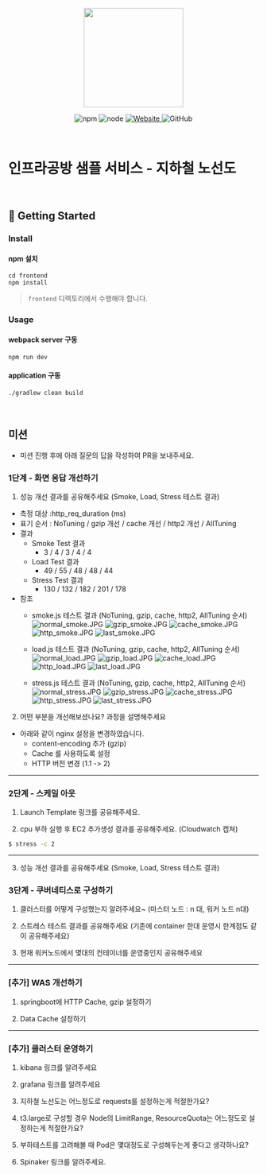 <p align="center">
    <img width="200px;" src="https://raw.githubusercontent.com/woowacourse/atdd-subway-admin-frontend/master/images/main_logo.png"/>
</p>
<p align="center">
  <img alt="npm" src="https://img.shields.io/badge/npm-%3E%3D%205.5.0-blue">
  <img alt="node" src="https://img.shields.io/badge/node-%3E%3D%209.3.0-blue">
  <a href="https://edu.nextstep.camp/c/R89PYi5H" alt="nextstep atdd">
    <img alt="Website" src="https://img.shields.io/website?url=https%3A%2F%2Fedu.nextstep.camp%2Fc%2FR89PYi5H">
  </a>
  <img alt="GitHub" src="https://img.shields.io/github/license/next-step/atdd-subway-service">
</p>

<br>

# 인프라공방 샘플 서비스 - 지하철 노선도

<br>

## 🚀 Getting Started

### Install
#### npm 설치
```
cd frontend
npm install
```
> `frontend` 디렉토리에서 수행해야 합니다.

### Usage
#### webpack server 구동
```
npm run dev
```
#### application 구동
```
./gradlew clean build
```
<br>

## 미션

* 미션 진행 후에 아래 질문의 답을 작성하여 PR을 보내주세요.


### 1단계 - 화면 응답 개선하기
1. 성능 개선 결과를 공유해주세요 (Smoke, Load, Stress 테스트 결과)

- 측정 대상 :http_req_duration (ms)
- 표기 순서 : NoTuning / gzip 개선 / cache 개선 / http2 개선 / AllTuning 
- 결과 
    - Smoke Test 결과 
      - 3 / 4 / 3 / 4 / 4
    - Load Test 결과
      - 49 / 55 / 48 / 48 / 44
    - Stress Test 결과
      - 130 / 132 / 182 / 201 / 178
- 참조
    - smoke.js 테스트 결과 (NoTuning, gzip, cache, http2, AllTuning 순서)
![normal_smoke.JPG](image/normal_smoke.JPG)
![gzip_smoke.JPG](image/gzip_smoke.JPG)
![cache_smoke.JPG](image/cache_smoke.JPG)
![http_smoke.JPG](image/http_smoke.JPG)
![last_smoke.JPG](image/last_smoke.JPG)

    - load.js 테스트 결과 (NoTuning, gzip, cache, http2, AllTuning 순서)
![normal_load.JPG](image/normal_load.JPG)
![gzip_load.JPG](image/gzip_load.JPG)
![cache_load.JPG](image/cache_load.JPG)
![http_load.JPG](image/http_load.JPG)
![last_load.JPG](image/last_load.JPG)

    - stress.js 테스트 결과 (NoTuning, gzip, cache, http2, AllTuning 순서)
![normal_stress.JPG](image/normal_stress.JPG)
![gzip_stress.JPG](image/gzip_stress.JPG)
![cache_stress.JPG](image/cache_stress.JPG)
![http_stress.JPG](image/http_stress.JPG)
![last_stress.JPG](image/last_stress.JPG)

2. 어떤 부분을 개선해보셨나요? 과정을 설명해주세요
- 아래와 같이 nginx 설정을 변경하였습니다.
    - content-encoding 추가 (gzip)
    - Cache 를 사용하도록 설정
    - HTTP 버전 변경 (1.1 -> 2)
    
---

### 2단계 - 스케일 아웃

1. Launch Template 링크를 공유해주세요.

2. cpu 부하 실행 후 EC2 추가생성 결과를 공유해주세요. (Cloudwatch 캡쳐)

```sh
$ stress -c 2
```

---


3. 성능 개선 결과를 공유해주세요 (Smoke, Load, Stress 테스트 결과)

### 3단계 - 쿠버네티스로 구성하기
1. 클러스터를 어떻게 구성했는지 알려주세요~ (마스터 노드 : n 대, 워커 노드 n대)

2. 스트레스 테스트 결과를 공유해주세요 (기존에 container 한대 운영시 한계점도 같이 공유해주세요)

3. 현재 워커노드에서 몇대의 컨테이너를 운영중인지 공유해주세요

---

### [추가] WAS 개선하기

1. springboot에 HTTP Cache, gzip 설정하기

2. Data Cache 설정하기

---

### [추가] 클러스터 운영하기
1. kibana 링크를 알려주세요

2. grafana 링크를 알려주세요

3. 지하철 노선도는 어느정도로 requests를 설정하는게 적절한가요?

4. t3.large로 구성할 경우 Node의 LimitRange, ResourceQuota는 어느정도로 설정하는게 적절한가요?

5. 부하테스트를 고려해볼 때 Pod은 몇대정도로 구성해두는게 좋다고 생각하나요?

6. Spinaker 링크를 알려주세요.

